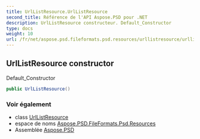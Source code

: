 ```yaml
---
title: UrlListResource.UrlListResource
second_title: Référence de l'API Aspose.PSD pour .NET
description: UrlListResource constructeur. Default_Constructor
type: docs
weight: 10
url: /fr/net/aspose.psd.fileformats.psd.resources/urllistresource/urllistresource/
---
```

## UrlListResource constructor

Default_Constructor

```csharp
public UrlListResource()
```

### Voir également

* class [UrlListResource](../)
* espace de noms [Aspose.PSD.FileFormats.Psd.Resources](../../urllistresource/)
* Assemblée [Aspose.PSD](../../../)


